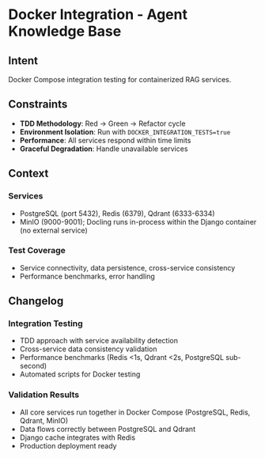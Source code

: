 # Docker Integration - Agent Knowledge Base

## Intent

Docker Compose integration testing for containerized RAG services.

## Constraints

- **TDD Methodology**: Red → Green → Refactor cycle
- **Environment Isolation**: Run with `DOCKER_INTEGRATION_TESTS=true`
- **Performance**: All services respond within time limits
- **Graceful Degradation**: Handle unavailable services

## Context

### Services
- PostgreSQL (port 5432), Redis (6379), Qdrant (6333-6334)
- MinIO (9000-9001); Docling runs in-process within the Django container (no external service)

### Test Coverage
- Service connectivity, data persistence, cross-service consistency
- Performance benchmarks, error handling

## Changelog

### Integration Testing
- TDD approach with service availability detection
- Cross-service data consistency validation
- Performance benchmarks (Redis <1s, Qdrant <2s, PostgreSQL sub-second)
- Automated scripts for Docker testing

### Validation Results
- All core services run together in Docker Compose (PostgreSQL, Redis, Qdrant, MinIO)
- Data flows correctly between PostgreSQL and Qdrant
- Django cache integrates with Redis
- Production deployment ready

